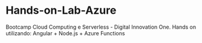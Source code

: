 # Hands-on-Lab-Azure
Bootcamp Cloud Computing e Serverless - Digital Innovation One.
Hands on utilizando: Angular + Node.js + Azure Functions
